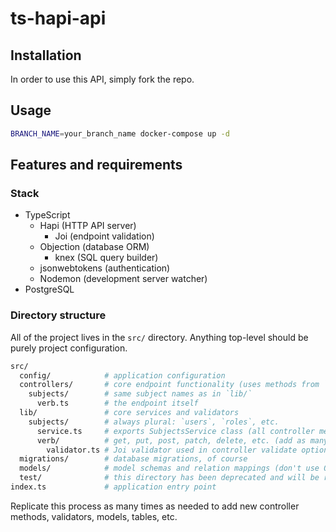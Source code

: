 # ts-hapi-api

## Installation

In order to use this API, simply fork the repo.

## Usage

```bash
BRANCH_NAME=your_branch_name docker-compose up -d
```

## Features and requirements

### Stack

* TypeScript
  * Hapi (HTTP API server)
    * Joi (endpoint validation)
  * Objection (database ORM)
    * knex (SQL query builder)
  * jsonwebtokens (authentication)
  * Nodemon (development server watcher)
* PostgreSQL

### Directory structure

All of the project lives in the `src/` directory. Anything
top-level should be purely project configuration.

```bash
src/
  config/            # application configuration
  controllers/       # core endpoint functionality (uses methods from `lib`)
    subjects/        # same subject names as in `lib/`
      verb.ts        # the endpoint itself
  lib/               # core services and validators
    subjects/        # always plural: `users`, `roles`, etc.
      service.ts     # exports SubjectsService class (all controller methods are static)
      verb/          # get, put, post, patch, delete, etc. (add as many verb directories as needed)
        validator.ts # Joi validator used in controller validate options (only one per verb)
  migrations/        # database migrations, of course
  models/            # model schemas and relation mappings (don't use Objection validation)
  test/              # this directory has been deprecated and will be removed in a later release
index.ts             # application entry point
```

Replicate this process as many times as needed to add new
controller methods, validators, models, tables, etc.
